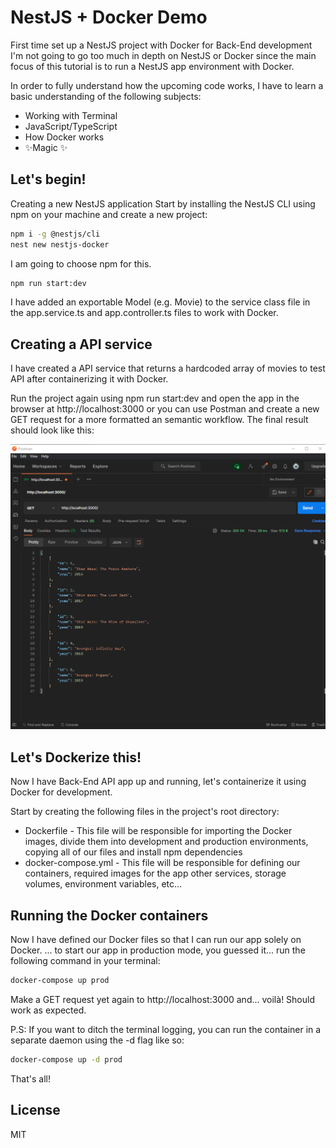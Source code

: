 # NestJS + Docker Demo

First time set up a NestJS project with Docker for Back-End development
I'm not going to go too much in depth on NestJS or Docker since the main focus of this tutorial is to run a NestJS app environment with Docker.

In order to fully understand how the upcoming code works, I have to learn a basic understanding of the following subjects:
-   Working with Terminal
-   JavaScript/TypeScript
-   How Docker works
- ✨Magic ✨

## Let's begin!

Creating a new NestJS application
Start by installing the NestJS CLI using npm on your machine and create a new project:

```sh
npm i -g @nestjs/cli
nest new nestjs-docker
```
I am going to choose npm for this.

```sh
npm run start:dev
```
I have added an exportable Model (e.g. Movie) to the service class file in the app.service.ts and app.controller.ts files to work with Docker.

## Creating a API service

I have created a API service that returns a hardcoded array of movies to test API after containerizing it with Docker.

Run the project again using npm run start:dev and open the app in the browser at http://localhost:3000 or you can use Postman and create a new GET request for a more formatted an semantic workflow.
The final result should look like this:

![image text](demo-readme.png)

##  Let's Dockerize this!
Now I have  Back-End API app up and running, let's containerize it using Docker for development.

Start by creating the following files in the project's root directory:

-   Dockerfile - This file will be responsible for importing the Docker images, divide them into development and production environments, copying all of our files and install npm dependencies
-   docker-compose.yml - This file will be responsible for defining our containers, required images for the app other services, storage volumes, environment variables, etc...

##  Running the Docker containers
Now I have defined our Docker files so that I can run our app solely on Docker.
... to start our app in production mode, you guessed it... run the following command in your terminal:
```sh
docker-compose up prod
```
Make a GET request yet again to http://localhost:3000 and... voilà! Should work as expected.

P.S: If you want to ditch the terminal logging, you can run the container in a separate daemon using the -d flag like so:
```sh
docker-compose up -d prod
```
That's all!
## License

MIT

